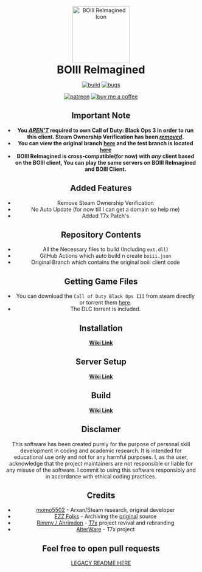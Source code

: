 <div align="center">
<img src="src/client/resources/icon.ico" width="150px" style="margin: 0; padding: 0;" alt="BOIII ReImagined Icon">

<h1 style="margin: 0; padding: 0;">BOIII ReImagined</h1>

[![build](https://img.shields.io/github/actions/workflow/status/BiraruStudios/BOIII-ReImagined/build.yml?branch=main&label=Build&logo=github)](https://github.com/BiraruStudios/BOIII-ReImagined/actions)
[![bugs](https://img.shields.io/github/issues/BiraruStudios/BOIII-ReImagined/bug?label=Bugs&logo=github)](https://github.com/BiraruStudios/BOIII-ReImagined/issues?q=is%3Aissue+is%3Aopen+label%3Abug)

[![patreon](https://img.shields.io/badge/Patreon-support-red.svg?logo=patreon)](https://www.patreon.com/Biraru)
[![buy me a coffee](https://img.shields.io/badge/Buy%20Me%20A%20Coffee-support-FFEA00?logo=buymeacoffee)](https://buymeacoffee.com/Biraru)

## Important Note

*  **You <u>***AREN'T***</u> required to own Call of Duty: Black Ops 3 in order to run this client. Steam Ownership Verification has been <u>***removed***</u>.**
* **You can view the original branch [here](https://github.com/BiraruStudios/BOIII-ReImagined/tree/original) and the test branch is located [here](https://github.com/BiraruStudios/BOIII-ReImagined/tree/test)**
*  **BOIII ReImagined is cross-compatible(for now) with ***any*** client based on the BOIII client, You can play the same servers on BOIII ReImagined and BOIII Client.**

## Added Features

*  Remove Steam Ownership Verification
* No Auto Update (for now till I can get a domain so help me)
*  Added T7x Patch's

## Repository Contents

*  All the Necessary files to build (Including `ext.dll`)
*  GitHub Actions which auto build n create `boiii.json`
*  Original Branch which contains the original boiii client code

## Getting Game Files

* You can download the `Call of Duty Black Ops III` from steam directly or torrent them [here](https://git.rimmyscorner.com/Rim/cod-games-download/releases/download/v1.0.0/t7_full_game.zip).
* The DLC torrent is included.

## Installation

[**Wiki Link**](https://github.com/BiraruStudios/BOIII-ReImagined/wiki/Installation)

## Server Setup

[**Wiki Link**](https://github.com/BiraruStudios/BOIII-ReImagined/wiki/Hosting-a-Server)

## Build

[**Wiki Link**](https://github.com/BiraruStudios/BOIII-ReImagined/wiki/Building)

## Disclamer

This software has been created purely for the purpose of personal skill development in coding and academic research. It is intended for educational use only and not for any harmful purposes. I, as the user, acknowledge that the project maintainers are not responsible or liable for any misuse of the software. I commit to using this software responsibly and in accordance with ethical coding practices.

## Credits

* [momo5502](https://github.com/momo5502) - Arxan/Steam research, original developer
* [EZZ Folks](https://github.com/Ezz-lol) - Archiving the [original](https://github.com/Ezz-lol/boiii-free/tree/original) source
* [Rimmy / Ahrimdon](https://git.rimmyscorner.com/Rim) - [T7x](https://git.rimmyscorner.com/Rim/t7x) project revival and rebranding
* [AlterWare](https://alterware.dev/) - T7x project

## Feel free to open pull requests

[LEGACY README HERE](LEGACY-README.md)
</div>
